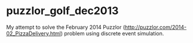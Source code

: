 puzzlor_golf_dec2013
====================
My attempt to solve the February 2014 Puzzlor (http://puzzlor.com/2014-02_PizzaDelivery.html) problem using discrete event simulation.
